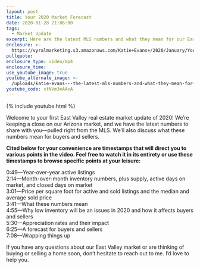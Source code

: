 ```yaml
---
layout: post
title: Your 2020 Market Forecast
date: 2020-01-28 21:06:00
tags:
  - Market Update
excerpt: Here are the latest MLS numbers and what they mean for our East Valley market.
enclosure: >-
  https://vyralmarketing.s3.amazonaws.com/Katie+Evans+/2020/January/Your+2020+Market+Forecast.mp4
pullquote:
enclosure_type: video/mp4
enclosure_time:
use_youtube_image: true
youtube_alternate_image: >-
  /uploads/katie-evans---the-latest-mls-numbers-and-what-they-mean-for-our-2020-market-youtube.jpg
youtube_code: stNVm3eAAxA
---
```


{% include youtube.html %}&nbsp;

Welcome to your first East Valley real estate market update of 2020\! We’re keeping a close on our Arizona market, and we have the latest numbers to share with you—pulled right from the MLS. We’ll also discuss what these numbers mean for buyers and sellers.

**Cited below for your convenience are timestamps that will direct you to various points in the video. Feel free to watch it in its entirety or use these timestamps to browse specific points at your leisure:&nbsp;**

0:49—Year-over-year active listings&nbsp;<br>2:14—Month-over-month inventory numbers, plus supply, active days on market, and closed days on market<br>3:01—Price per square foot for active and sold listings and the median and average sold price<br>3:41—What these numbers mean&nbsp;<br>4:55—Why low inventory will be an issues in 2020 and how it affects buyers and sellers<br>5:30—Appreciation rates and their impact<br>6:25—A forecast for buyers and sellers&nbsp;<br>7:08—Wrapping things up

If you have any questions about our East Valley market or are thinking of buying or selling a home soon, don’t hesitate to reach out to me. I’d love to help you.<br>&nbsp;

&nbsp;